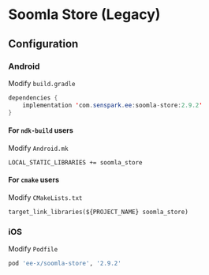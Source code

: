 # Soomla Store (Legacy)
## Configuration
### Android
Modify `build.gradle`
```java
dependencies {
    implementation 'com.senspark.ee:soomla-store:2.9.2'
}
```

#### For `ndk-build` users
Modify `Android.mk`
```
LOCAL_STATIC_LIBRARIES += soomla_store
```

#### For `cmake` users
Modify `CMakeLists.txt`
```
target_link_libraries(${PROJECT_NAME} soomla_store)
```

### iOS
Modify `Podfile`
```ruby
pod 'ee-x/soomla-store', '2.9.2'
```